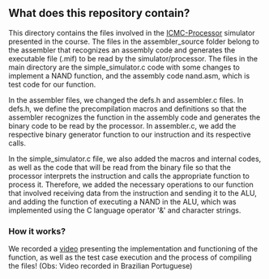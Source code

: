 ## What does this repository contain?

This directory contains the files involved in the [ICMC-Processor][ICMC-Processor] simulator presented in the course. The files in the assembler_source folder belong to the assembler that recognizes an assembly code and generates the executable file (.mif) to be read by the simulator/processor. The files in the main directory are the simple_simulator.c code with some changes to implement a NAND function, and the assembly code nand.asm, which is test code for our function.

In the assembler files, we changed the defs.h and assembler.c files. In defs.h, we define the precompilation macros and definitions so that the assembler recognizes the function in the assembly code and generates the binary code to be read by the processor. In assembler.c, we add the respective binary generator function to our instruction and its respective calls.

In the simple_simulator.c file, we also added the macros and internal codes, as well as the code that will be read from the binary file so that the processor interprets the instruction and calls the appropriate function to process it. Therefore, we added the necessary operations to our function that involved receiving data from the instruction and sending it to the ALU, and adding the function of executing a NAND in the ALU, which was implemented using the C language operator '&' and character strings.


### How it works?
We recorded a [video][video] presenting the implementation and functioning of the function, as well as the test case execution and the process of compiling the files! 
(Obs: Video recorded in Brazilian Portuguese)

[https://github.com/simoesusp/Processor-ICMC/tree/master/Install_Packages]: https://github.com/simoesusp/Processor-ICMC/tree/master/Install_Packages "simulator"

[ICMC-Processor]: https://github.com/simoesusp/Processor-ICMC "ICMC-Processor"
[video]: https://drive.google.com/file/d/1ORQKMYAB4Q88BPHukgZQn1Gf38nmtbKs/view?usp=sharing "video"
